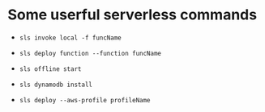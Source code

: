 # Some userful serverless commands

* `sls invoke local -f funcName`

* `sls deploy function --function funcName` 

* `sls offline start`

* `sls dynamodb install`

* `sls deploy --aws-profile profileName`

